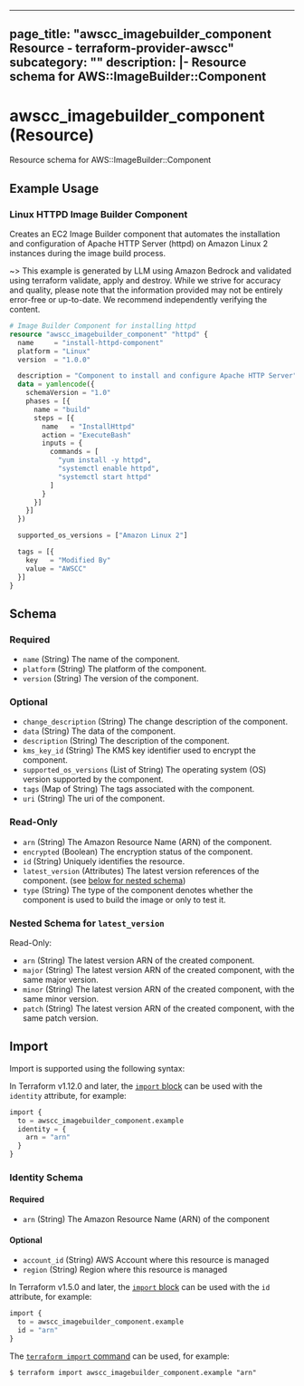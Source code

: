 
---
page_title: "awscc_imagebuilder_component Resource - terraform-provider-awscc"
subcategory: ""
description: |-
  Resource schema for AWS::ImageBuilder::Component
---

# awscc_imagebuilder_component (Resource)

Resource schema for AWS::ImageBuilder::Component

## Example Usage

### Linux HTTPD Image Builder Component

Creates an EC2 Image Builder component that automates the installation and configuration of Apache HTTP Server (httpd) on Amazon Linux 2 instances during the image build process.

~> This example is generated by LLM using Amazon Bedrock and validated using terraform validate, apply and destroy. While we strive for accuracy and quality, please note that the information provided may not be entirely error-free or up-to-date. We recommend independently verifying the content.

```terraform
# Image Builder Component for installing httpd
resource "awscc_imagebuilder_component" "httpd" {
  name     = "install-httpd-component"
  platform = "Linux"
  version  = "1.0.0"

  description = "Component to install and configure Apache HTTP Server"
  data = yamlencode({
    schemaVersion = "1.0"
    phases = [{
      name = "build"
      steps = [{
        name   = "InstallHttpd"
        action = "ExecuteBash"
        inputs = {
          commands = [
            "yum install -y httpd",
            "systemctl enable httpd",
            "systemctl start httpd"
          ]
        }
      }]
    }]
  })

  supported_os_versions = ["Amazon Linux 2"]

  tags = [{
    key   = "Modified By"
    value = "AWSCC"
  }]
}
```

<!-- schema generated by tfplugindocs -->
## Schema

### Required

- `name` (String) The name of the component.
- `platform` (String) The platform of the component.
- `version` (String) The version of the component.

### Optional

- `change_description` (String) The change description of the component.
- `data` (String) The data of the component.
- `description` (String) The description of the component.
- `kms_key_id` (String) The KMS key identifier used to encrypt the component.
- `supported_os_versions` (List of String) The operating system (OS) version supported by the component.
- `tags` (Map of String) The tags associated with the component.
- `uri` (String) The uri of the component.

### Read-Only

- `arn` (String) The Amazon Resource Name (ARN) of the component.
- `encrypted` (Boolean) The encryption status of the component.
- `id` (String) Uniquely identifies the resource.
- `latest_version` (Attributes) The latest version references of the component. (see [below for nested schema](#nestedatt--latest_version))
- `type` (String) The type of the component denotes whether the component is used to build the image or only to test it.

<a id="nestedatt--latest_version"></a>
### Nested Schema for `latest_version`

Read-Only:

- `arn` (String) The latest version ARN of the created component.
- `major` (String) The latest version ARN of the created component, with the same major version.
- `minor` (String) The latest version ARN of the created component, with the same minor version.
- `patch` (String) The latest version ARN of the created component, with the same patch version.

## Import

Import is supported using the following syntax:

In Terraform v1.12.0 and later, the [`import` block](https://developer.hashicorp.com/terraform/language/import) can be used with the `identity` attribute, for example:

```terraform
import {
  to = awscc_imagebuilder_component.example
  identity = {
    arn = "arn"
  }
}
```

<!-- schema generated by tfplugindocs -->
### Identity Schema

#### Required

- `arn` (String) The Amazon Resource Name (ARN) of the component

#### Optional

- `account_id` (String) AWS Account where this resource is managed
- `region` (String) Region where this resource is managed

In Terraform v1.5.0 and later, the [`import` block](https://developer.hashicorp.com/terraform/language/import) can be used with the `id` attribute, for example:

```terraform
import {
  to = awscc_imagebuilder_component.example
  id = "arn"
}
```

The [`terraform import` command](https://developer.hashicorp.com/terraform/cli/commands/import) can be used, for example:

```shell
$ terraform import awscc_imagebuilder_component.example "arn"
```

